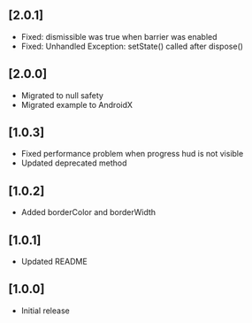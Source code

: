 ## [2.0.1]

* Fixed: dismissible was true when barrier was enabled
* Fixed: Unhandled Exception: setState() called after dispose()

## [2.0.0]

* Migrated to null safety
* Migrated example to AndroidX

## [1.0.3]

* Fixed performance problem when progress hud is not visible
* Updated deprecated method

## [1.0.2]

* Added borderColor and borderWidth

## [1.0.1]

* Updated README

## [1.0.0]

* Initial release
